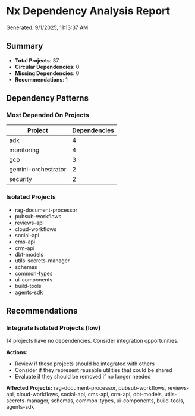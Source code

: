 # Nx Dependency Analysis Report

Generated: 9/1/2025, 11:13:37 AM

## Summary

- **Total Projects**: 37
- **Circular Dependencies**: 0
- **Missing Dependencies**: 0
- **Recommendations**: 1

## Dependency Patterns

### Most Depended On Projects

| Project | Dependencies |
| ------- | ------------ |
| adk | 4 |
| monitoring | 4 |
| gcp | 3 |
| gemini-orchestrator | 2 |
| security | 2 |

### Isolated Projects

- rag-document-processor
- pubsub-workflows
- reviews-api
- cloud-workflows
- social-api
- cms-api
- crm-api
- dbt-models
- utils-secrets-manager
- schemas
- common-types
- ui-components
- build-tools
- agents-sdk

## Recommendations

### Integrate Isolated Projects (low)

14 projects have no dependencies. Consider integration opportunities.

**Actions:**

- Review if these projects should be integrated with others
- Consider if they represent reusable utilities that could be shared
- Evaluate if they should be removed if no longer needed

**Affected Projects:** rag-document-processor, pubsub-workflows, reviews-api, cloud-workflows, social-api, cms-api, crm-api, dbt-models, utils-secrets-manager, schemas, common-types, ui-components, build-tools, agents-sdk


